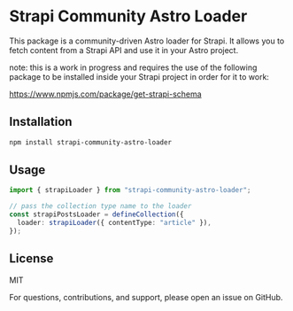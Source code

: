 # Strapi Community Astro Loader

This package is a community-driven Astro loader for Strapi. It allows you to fetch content from a Strapi API and use it in your Astro project. 

note: this is a work in progress and requires the use of the following package to be installed inside your Strapi project in order for it to work:

https://www.npmjs.com/package/get-strapi-schema


## Installation

```bash
npm install strapi-community-astro-loader
```

## Usage

``` ts
import { strapiLoader } from "strapi-community-astro-loader";

// pass the collection type name to the loader
const strapiPostsLoader = defineCollection({
  loader: strapiLoader({ contentType: "article" }),
});

```

## License

MIT

For questions, contributions, and support, please open an issue on GitHub.

